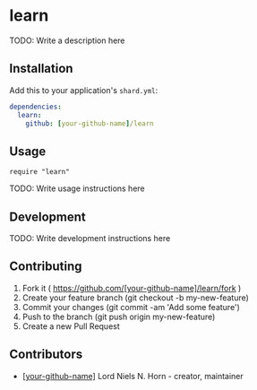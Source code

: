 # learn

TODO: Write a description here

## Installation


Add this to your application's `shard.yml`:

```yaml
dependencies:
  learn:
    github: [your-github-name]/learn
```


## Usage


```crystal
require "learn"
```


TODO: Write usage instructions here

## Development

TODO: Write development instructions here

## Contributing

1. Fork it ( https://github.com/[your-github-name]/learn/fork )
2. Create your feature branch (git checkout -b my-new-feature)
3. Commit your changes (git commit -am 'Add some feature')
4. Push to the branch (git push origin my-new-feature)
5. Create a new Pull Request

## Contributors

- [[your-github-name]](https://github.com/[your-github-name]) Lord Niels N. Horn - creator, maintainer
